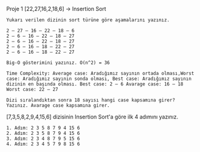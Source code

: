 Proje 1 [22,27,16,2,18,6] -> Insertion Sort

    Yukarı verilen dizinin sort türüne göre aşamalarını yazınız.

    2 – 27 – 16 – 22 – 18 – 6
    2 – 6 – 16 – 22 – 18 – 27
    2 – 6 – 16 – 22 – 18 – 27
    2 – 6 – 16 – 18 – 22 – 27
    2 – 6 – 16 – 18 – 22 – 27

    Big-O gösterimini yazınız. O(n^2) = 36

    Time Complexity: Average case: Aradığımız sayının ortada olması,Worst case: Aradığımız sayının sonda olması, Best case: Aradığımız sayının dizinin en başında olması. Best case: 2 – 6 Avarage case: 16 – 18 Worst case: 22 – 27

    Dizi sıralandıktan sonra 18 sayısı hangi case kapsamına girer? Yazınız. Avarage case kapsamına girer.

[7,3,5,8,2,9,4,15,6] dizisinin Insertion Sort'a göre ilk 4 adımını yazınız.

    1. Adım: 2 3 5 8 7 9 4 15 6
    2. Adım: 2 3 5 8 7 9 4 15 6
    3. Adım: 2 3 4 8 7 9 5 15 6
    4. Adım: 2 3 4 5 7 9 8 15 6
